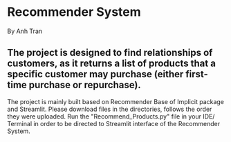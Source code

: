 # Recommender System
By Anh Tran
## The project is designed to find relationships of customers, as it returns a list of products that a specific customer may purchase (either first-time purchase or repurchase). 
The project is mainly built based on Recommender Base of Implicit package and Streamlit. Please download files in the directories, follows the order they were uploaded. 
Run the "Recommend_Products.py" file in your IDE/ Terminal in order to be directed to Streamlit interface of the Recommender System.
